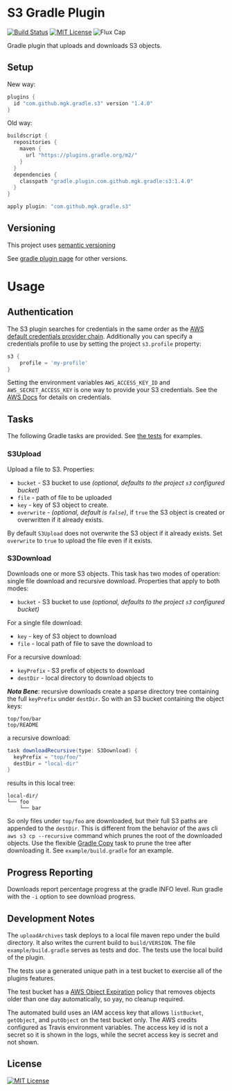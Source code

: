 # S3 Gradle Plugin
[![Build Status](https://img.shields.io/travis/mgk/s3-plugin.svg)](https://travis-ci.org/mgk/s3-plugin)
[![MIT License](http://img.shields.io/badge/license-MIT-blue.svg?style=flat)](LICENSE)
![Flux Cap](https://img.shields.io/badge/flux%20capacitor-1.21%20GW-orange.svg)

Gradle plugin that uploads and downloads S3 objects.

## Setup

New way:

```groovy
plugins {
  id "com.github.mgk.gradle.s3" version "1.4.0"
}
```

Old way:

```groovy
buildscript {
  repositories {
    maven {
      url "https://plugins.gradle.org/m2/"
    }
  }
  dependencies {
    classpath "gradle.plugin.com.github.mgk.gradle:s3:1.4.0"
  }
}

apply plugin: "com.github.mgk.gradle.s3"
```

## Versioning

This project uses [semantic versioning](http://semver.org)

See [gradle plugin page](https://plugins.gradle.org/plugin/com.github.mgk.gradle.s3) for other versions.

# Usage

## Authentication

The S3 plugin searches for credentials in the same order as the [AWS default credentials provider chain](http://docs.aws.amazon.com/AWSJavaSDK/latest/javadoc/com/amazonaws/auth/DefaultAWSCredentialsProviderChain.html). Additionally you can specify a credentials profile to use by setting the project `s3.profile` property:

```groovy
s3 {
    profile = 'my-profile'
}
```

Setting the environment variables `AWS_ACCESS_KEY_ID` and `AWS_SECRET_ACCESS_KEY` is one way to provide your S3 credentials. See the [AWS Docs](http://docs.aws.amazon.com/cli/latest/userguide/cli-chap-getting-started.html) for details on credentials.

## Tasks

The following Gradle tasks are provided. See [the tests](example/build.gradle) for
examples.


### S3Upload

Upload a file to S3. Properties:

  + `bucket` - S3 bucket to use *(optional, defaults to the project `s3` configured bucket)*
  + `file` - path of file to be uploaded
  + `key` - key of S3 object to create.
  + `overwrite` - *(optional, default is `false`)*, if `true` the S3 object is created or overwritten if it already exists.

By default `S3Upload` does not overwrite the S3 object if it already exists. Set `overwrite` to `true` to upload the file even if it exists.

### S3Download

Downloads one or more S3 objects. This task has two modes of operation: single file
download and recursive download. Properties that apply to both modes:

  + `bucket` - S3 bucket to use *(optional, defaults to the project `s3` configured bucket)*

For a single file download:

  + `key` - key of S3 object to download
  + `file` - local path of file to save the download to

For a recursive download:

  + `keyPrefix` - S3 prefix of objects to download
  + `destDir` - local directory to download objects to

***Nota Bene***: recursive downloads create a sparse directory tree
containing the full `keyPrefix` under `destDir`. So with an S3 bucket
containing the object keys:

```
top/foo/bar
top/README
```

a recursive download:

```groovy
task downloadRecursive(type: S3Download) {
  keyPrefix = "top/foo/"
  destDir = "local-dir"
}
```

results in this local tree:

```
local-dir/
└── foo
    └── bar
```

So only files under `top/foo` are downloaded, but their full S3 paths are appended to the `destDir`. This is different from the behavior of the aws cli `aws s3 cp --recursive` command which prunes the root of the downloaded objects. Use the flexible [Gradle Copy](https://docs.gradle.org/current/dsl/org.gradle.api.tasks.Copy.html) task to prune the tree after downloading it. See `example/build.gradle` for an example.

## Progress Reporting

Downloads report percentage progress at the gradle INFO level. Run gradle with the `-i` option to see download progress.

## Development Notes

The `uploadArchives` task deploys to a local file maven repo under the build
directory. It also writes the current build to `build/VERSION`. The file
`example/build.gradle` serves as tests and doc. The tests use the local build
of the plugin.

The tests use a generated unique path in a test bucket to exercise all
of the plugins features.

The test bucket has a [AWS Object Expiration](https://aws.amazon.com/blogs/aws/amazon-s3-object-expiration/) policy that removes objects older
than one day automatically, so yay, no cleanup required.

The automated build uses an IAM access key that allows `listBucket`, `getObject`,
and `putObject` on the test bucket only. The AWS credits configured as Travis
environment variables. The access key id is not a secret so it is shown in the
logs, while the secret access key is secret and not shown.

## License
[![MIT License](http://img.shields.io/badge/license-MIT-blue.svg?style=flat)](LICENSE)
